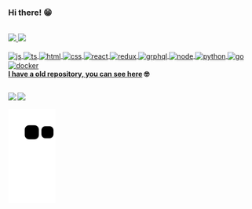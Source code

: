 ### Hi there! 😁 

<br />

 <div>
  <a href="https://github.com/ClaudionorJunior">
  <img height="180em" src="https://github-readme-stats.vercel.app/api?username=ClaudionorJunior&show_icons=true&theme=dracula&include_all_commits=true&count_private=true"/>
  <img height="180em" src="https://github-readme-stats.vercel.app/api/top-langs/?username=ClaudionorJunior&layout=compact&langs_count=7&theme=dracula"/>
</div>
<div style="display: inline_block"><br>
  <img align="center" alt="js" src="https://icongr.am/devicon/javascript-original.svg?size=40&color=currentColor" />
  <img align="center" alt="ts" src="https://icongr.am/devicon/typescript-original.svg?size=40&color=currentColor" />
  <img align="center" alt="html" src="https://icongr.am/devicon/html5-original.svg?size=40&color=currentColor" />
  <img align="center" alt="css" src="https://icongr.am/devicon/css3-original.svg?size=40&color=currentColor" />
  <img align="center" alt="react" src="https://icongr.am/devicon/react-original.svg?size=40&color=currentColor" />
  <img align="center" width="40" alt="redux" src="https://cdn.jsdelivr.net/gh/devicons/devicon/icons/redux/redux-original.svg" />
  <img align="center" width="40" alt="grphql" src="https://cdn.jsdelivr.net/gh/devicons/devicon/icons/graphql/graphql-plain.svg" />
  <img align="center" alt="node" src="https://icongr.am/devicon/nodejs-original.svg?size=40&color=currentColor" />
  <img align="center" alt="python" src="https://icongr.am/devicon/python-original.svg?size=40&color=currentColor" />
  <img align="center" alt="go" src="https://icongr.am/devicon/go-original.svg?size=40&color=currentColor" />
  <img align="center" alt="docker" src="https://icongr.am/devicon/docker-original.svg?size=40&color=currentColorg" />
</div>
 <div>
 <b>
  I have a old repository, you can see <a href="https://github.com/claudionorjr">here</a> 🤓
  <b>
</div>
  
  ##
 
<div> 
  <a href="mailto:devclaudionor@gmail.com"><img src="https://img.shields.io/badge/-Gmail-%23333?style=for-the-badge&logo=gmail&logoColor=white" target="_blank"></a>
  <a href="https://www.linkedin.com/in/claudionorsilva" target="_blank"><img src="https://img.shields.io/badge/-LinkedIn-%230077B5?style=for-the-badge&logo=linkedin&logoColor=white" target="_blank"></a> 
 
  ![Snake animation](https://github.com/ClaudionorJunior/ClaudionorJunior/blob/output/github-contribution-grid-snake.svg)
 
</div>
